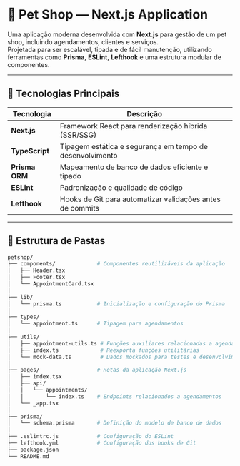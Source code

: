 # 🐶 Pet Shop — Next.js Application

Uma aplicação moderna desenvolvida com **Next.js** para gestão de um pet shop, incluindo agendamentos, clientes e serviços.  
Projetada para ser escalável, tipada e de fácil manutenção, utilizando ferramentas como **Prisma**, **ESLint**, **Lefthook** e uma estrutura modular de componentes.

---

## 🚀 Tecnologias Principais

| Tecnologia     | Descrição                                                 |
| -------------- | --------------------------------------------------------- |
| **Next.js**    | Framework React para renderização híbrida (SSR/SSG)       |
| **TypeScript** | Tipagem estática e segurança em tempo de desenvolvimento  |
| **Prisma ORM** | Mapeamento de banco de dados eficiente e tipado           |
| **ESLint**     | Padronização e qualidade de código                        |
| **Lefthook**   | Hooks de Git para automatizar validações antes de commits |

---

## 🧱 Estrutura de Pastas

```bash
petshop/
├── components/             # Componentes reutilizáveis da aplicação
│   ├── Header.tsx
│   ├── Footer.tsx
│   └── AppointmentCard.tsx
│
├── lib/
│   └── prisma.ts           # Inicialização e configuração do Prisma
│
├── types/
│   └── appointment.ts      # Tipagem para agendamentos
│
├── utils/
│   ├── appointment-utils.ts # Funções auxiliares relacionadas a agendamentos
│   ├── index.ts             # Reexporta funções utilitárias
│   └── mock-data.ts         # Dados mockados para testes e desenvolvimento
│
├── pages/                  # Rotas da aplicação Next.js
│   ├── index.tsx
│   ├── api/
│   │   └── appointments/
│   │       └── index.ts    # Endpoints relacionados a agendamentos
│   └── _app.tsx
│
├── prisma/
│   └── schema.prisma       # Definição do modelo de banco de dados
│
├── .eslintrc.js            # Configuração do ESLint
├── lefthook.yml            # Configuração dos hooks de Git
├── package.json
└── README.md
```
